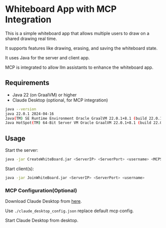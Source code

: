 # Whiteboard App with MCP Integration

This is a simple whiteboard app that allows multiple users to draw on a shared drawing real time.

It supports features like drawing, erasing, and saving the whiteboard state.

It uses Java for the server and client app.

MCP is integrated to allow llm assistants to enhance the whiteboard app.

## Requirements

- Java 22 (on GraalVM) or higher
- Claude Desktop (optional, for MCP integration)

```bash
java --version
java 22.0.1 2024-04-16
Java(TM) SE Runtime Environment Oracle GraalVM 22.0.1+8.1 (build 22.0.1+8-jvmci-b01)
Java HotSpot(TM) 64-Bit Server VM Oracle GraalVM 22.0.1+8.1 (build 22.0.1+8-jvmci-b01, mixed mode, sharing)
```

## Usage

Start the server:

```bash
java -jar CreateWhiteBoard.jar <ServerIP> <ServerPort> <username> <MCPServerPort>
```

Start client(s):

```bash
java -jar JoinWhiteBoard.jar <ServerIP> <ServerPort> <username>
```

### MCP Configuration(Optional)

Download Claude Desktop from [here](https://claude.ai/download).

Use `./claude_desktop_config.json` replace default mcp config.

Start Claude Desktop from desktop.